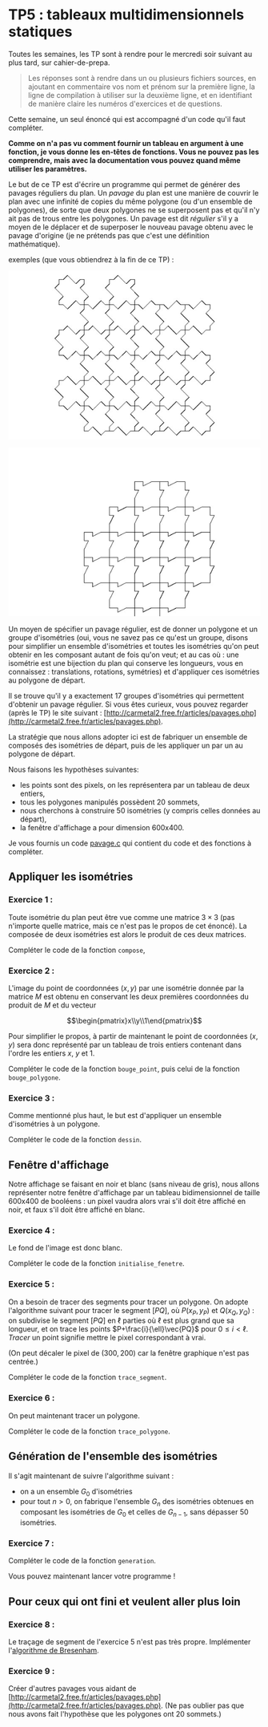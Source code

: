 # TP5 : tableaux multidimensionnels statiques
Toutes les semaines, les TP sont à rendre pour le mercredi soir
suivant au plus tard, sur cahier-de-prepa. 

> Les réponses sont à rendre dans un ou plusieurs fichiers sources, en
ajoutant en commentaire vos nom et prénom sur la première ligne, la
ligne de compilation à utiliser sur la deuxième ligne, et en
identifiant de manière claire les numéros d'exercices et de
questions.


Cette semaine, un seul énoncé qui est accompagné d'un code qu'il faut compléter.

**Comme on n'a pas vu comment fournir un tableau en argument à une
fonction, je vous donne les en-têtes de fonctions. Vous ne pouvez pas
les comprendre, mais avec la documentation vous pouvez quand même
utiliser les paramètres.**


Le but de ce TP est d'écrire un programme qui permet de générer des
pavages réguliers du plan. Un *pavage* du plan est une
manière de couvrir le plan avec une infinité de copies du même
polygone (ou d'un ensemble de polygones), de sorte que deux polygones
ne se superposent pas et qu'il n'y ait pas de trous entre les
polygones. Un pavage est dit *régulier* s'il y a moyen de le déplacer
et de superposer le nouveau pavage obtenu avec le pavage d'origine (je
ne prétends pas que c'est une définition mathématique).

exemples (que vous obtiendrez à la fin de ce TP) :

![](p1.jpeg)

![](p2.jpeg)



Un moyen de spécifier un pavage régulier, est de donner un polygone et
un groupe d'isométries (oui, vous ne savez pas ce qu'est un groupe,
disons pour simplifier un ensemble d'isométries et toutes les
isométries qu'on peut obtenir en les composant autant de fois qu'on
veut; et au cas où : une isométrie est une bijection du plan qui
conserve les longueurs, vous en connaissez : translations, rotations,
symétries) et d'appliquer ces isométries au polygone de départ.

Il se trouve qu'il y a exactement 17 groupes d'isométries qui
permettent d'obtenir un pavage régulier. Si vous êtes curieux, vous
pouvez regarder (après le TP) le site suivant :
[http://carmetal2.free.fr/articles/pavages.php](http://carmetal2.free.fr/articles/pavages.php).

La stratégie que nous allons adopter ici est de fabriquer un ensemble
de composés des isométries de départ, puis de les appliquer un par un
au polygone de départ.


Nous faisons les hypothèses suivantes:

* les points sont des pixels, on les représentera par un tableau de deux entiers,
* tous les polygones manipulés possèdent 20 sommets,
* nous cherchons à construire 50 isométries (y compris celles données
  au départ),
* la fenêtre d'affichage a pour dimension 600x400.
  
  
Je vous fournis un code [pavage.c](code/pavage.c) qui contient du code et
des fonctions à compléter.
  
## Appliquer les isométries
### Exercice 1 :
Toute isométrie du plan peut être vue comme une matrice $3\times 3$
(pas n'importe quelle matrice, mais ce n'est pas le propos de cet
énoncé). La composée de deux isométries est alors le produit de ces
deux matrices.

Compléter le code de la fonction `compose`,

### Exercice 2 :
L'image du point de coordonnées $(x,y)$ par une isométrie donnée par
la matrice $M$ est obtenu en conservant les deux premières coordonnées
du produit de $M$ et du vecteur

```math
\begin{pmatrix}x\\y\\1\end{pmatrix}
```

Pour simplifier le propos, à
partir de maintenant le point de coordonnées $(x, y)$ sera donc
représenté par un tableau de trois entiers contenant dans l'ordre les
entiers $x$, $y$ et $1$.

Compléter le code de la fonction `bouge_point`, puis celui de la
fonction `bouge_polygone`.
  
  
### Exercice 3 : 
Comme mentionné plus haut, le but est d'appliquer un ensemble
d'isométries à un polygone.

Compléter le code de la fonction `dessin`.

## Fenêtre d'affichage
Notre affichage se faisant en noir et blanc (sans niveau de gris),
nous allons représenter notre fenêtre d'affichage par un tableau
bidimensionnel de taille 600x400 de booléens : un pixel vaudra alors
vrai s'il doit être affiché en noir, et faux s'il doit être affiché en
blanc.

### Exercice 4 : 
Le fond de l'image est donc blanc.

Compléter le code de la fonction `initialise_fenetre`.


### Exercice 5 :
On a besoin de tracer des segments pour tracer un polygone. On adopte
l'algorithme suivant pour tracer le segment $[PQ]$, où $P(x_P, y_P)$
et $Q(x_Q, y_Q)$ : on subdivise le segment $[PQ]$ en $\ell$ parties où
$\ell$ est plus grand que sa longueur, et on trace les points
$P+\frac{i}{\ell}\vec{PQ}$ pour $0\leq i<\ell$. *Tracer* un point
signifie mettre le pixel correspondant à vrai.

(On peut décaler le pixel de $(300, 200)$ car la fenêtre graphique
n'est pas centrée.)

Compléter le code de la fonction `trace_segment`.

### Exercice 6 :
On peut maintenant tracer un polygone.

Compléter le code de la fonction `trace_polygone`.

## Génération de l'ensemble des isométries
Il s'agit maintenant de suivre l'algorithme suivant :

* on a un ensemble $G_0$ d'isométries
* pour tout $n>0$, on fabrique l'ensemble $G_n$ des isométries
  obtenues en composant les isométries de $G_0$ et celles de
  $G_{n-1}$, sans dépasser 50 isométries.

### Exercice 7 :
Compléter le code de la fonction `generation`.

Vous pouvez maintenant lancer votre programme !

## Pour ceux qui ont fini et veulent aller plus loin

### Exercice 8 :
Le traçage de segment de l'exercice 5 n'est pas très
propre. Implémenter l'[algorithme de Bresenham](https://fr.wikipedia.org/wiki/Algorithme_de_trac%C3%A9_de_segment_de_Bresenham).

### Exercice 9 :
Créer d'autres pavages vous aidant de
[http://carmetal2.free.fr/articles/pavages.php](http://carmetal2.free.fr/articles/pavages.php). (Ne
pas oublier
pas que nous avons fait l'hypothèse que les polygones ont 20 sommets.)
